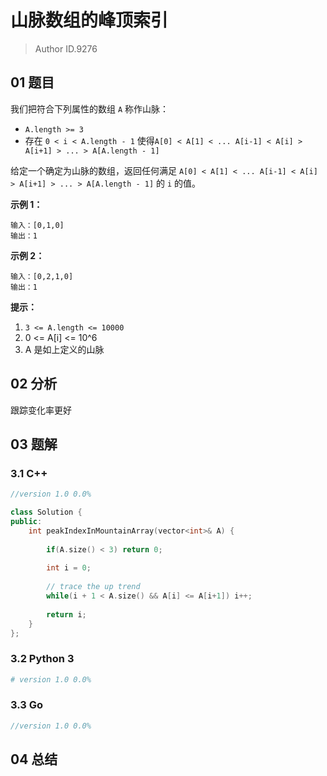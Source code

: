 # 山脉数组的峰顶索引
> Author ID.9276

## 01 题目

我们把符合下列属性的数组 `A` 称作山脉：

- `A.length >= 3`
- 存在 `0 < i < A.length - 1` 使得`A[0] < A[1] < ... A[i-1] < A[i] > A[i+1] > ... > A[A.length - 1]`

给定一个确定为山脉的数组，返回任何满足 `A[0] < A[1] < ... A[i-1] < A[i] > A[i+1] > ... > A[A.length - 1]` 的 `i` 的值。

 

**示例 1：**

```
输入：[0,1,0]
输出：1
```

**示例 2：**

```
输入：[0,2,1,0]
输出：1
```

 

**提示：**

1. `3 <= A.length <= 10000`
2. 0 <= A[i] <= 10^6
3. A 是如上定义的山脉

## 02 分析

跟踪变化率更好

## 03 题解

### 3.1 C++

```c++
//version 1.0 0.0%

class Solution {
public:
    int peakIndexInMountainArray(vector<int>& A) {
        
        if(A.size() < 3) return 0;
        
        int i = 0;
        
        // trace the up trend
        while(i + 1 < A.size() && A[i] <= A[i+1]) i++;
        
        return i;
    }
};
```

### 3.2 Python 3

```python
# version 1.0 0.0%

```

### 3.3 Go

```Go
//version 1.0 0.0%

```



## 04 总结

